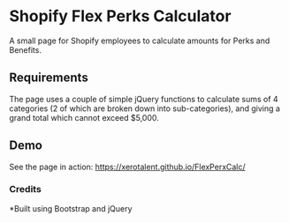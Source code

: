 # Shopify Flex Perks Calculator
A small page for Shopify employees to calculate amounts for Perks and Benefits. 

## Requirements
The page uses a couple of simple jQuery functions to calculate sums of 4 categories (2 of which are broken down into sub-categories), and giving a grand total which cannot exceed $5,000.

## Demo
See the page in action: https://xerotalent.github.io/FlexPerxCalc/

### Credits
*Built using Bootstrap and jQuery
